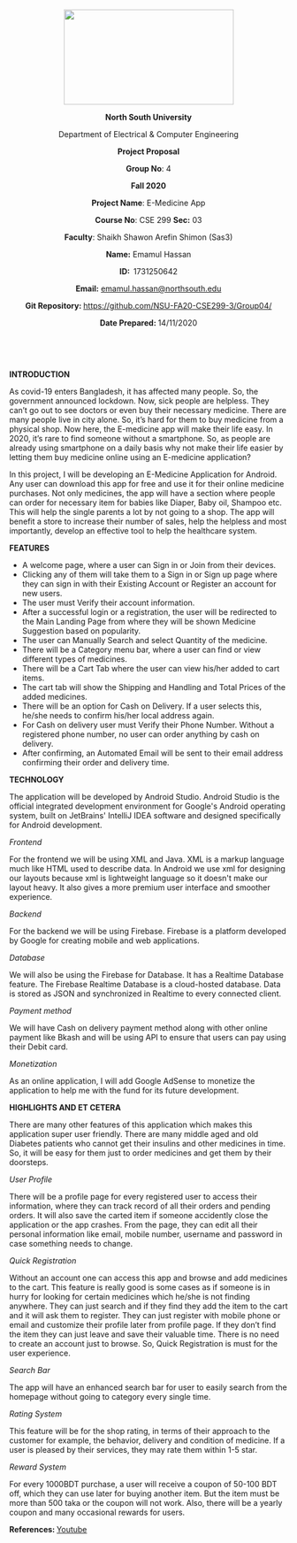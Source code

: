 <p style="text-align: center;">&nbsp;</p>
<p style="text-align: center;">&nbsp;</p>
<p align="center"><strong><img src="https://media.dhakatribune.com/uploads/2016/11/nsulogo.jpg" alt="" width="307" height="172" /></strong></p>
<p align="center"><strong>North South University</strong></p>
<p align="center">Department of Electrical &amp; Computer Engineering</p>
<p align="center"><strong>Project Proposal</strong></p>
<p align="center"><strong>Group No</strong>: 4</p>
<p align="center"><strong>Fall 2020</strong></p>
<p align="center"><strong>Project Name</strong>: E-Medicine App </p>
<p align="center"><strong>Course No</strong>: CSE 299 <strong>Sec</strong><strong>:</strong> 03</p>
<p align="center"><strong>Faculty</strong>: Shaikh Shawon Arefin Shimon (Sas3)</p>
<p align="center"><strong>Name</strong><strong>:</strong> Emamul Hassan </p>
<p align="center"><strong>ID</strong><strong>:&nbsp; </strong>1731250642</p>
<p align="center"><strong>Email</strong><strong>:</strong> <a href="mailto:emamul.hassan@northsouth.edu"> emamul.hassan@northsouth.edu</a></p>
<p align="center"><strong>Git Repository</strong><strong>: </strong><a href="https://github.com/NSU-FA20-CSE299-3/Group04">https://github.com/NSU-FA20-CSE299-3/Group04/</a></p>
<p align="center"><strong>Date Prepared</strong><strong>: </strong>14/11/2020</p>
<p><strong>&nbsp;</strong></p>
<p><strong>&nbsp;</strong></p>

<p><strong>INTRODUCTION</strong></p>
<p>As covid-19 enters Bangladesh, it has affected many people. So, the government announced lockdown. Now, sick people are helpless. They can’t go out to see doctors or even buy their necessary medicine. There are many people live in city alone. So, it’s hard for them to buy medicine from a physical shop. Now here, the E-medicine app will make their life easy. In 2020, it’s rare to find someone without a smartphone. So, as people are already using smartphone on a daily basis why not make their life easier by letting them buy medicine online using an E-medicine application?</p>
<p>In this project, I will be developing an E-Medicine Application for Android. Any user can download this app for free and use it for their online medicine purchases. Not only medicines, the app will have a section where people can order for necessary item for babies like Diaper, Baby oil, Shampoo etc. This will help the single parents a lot by not going to a shop. The app will benefit a store to increase their number of sales, help the helpless and most importantly, develop an effective tool to help the healthcare system.</p>
<p><strong>FEATURES</strong></p>

<ul>
<li>A welcome page, where a user can Sign in or Join from their devices.</li>
<li>Clicking any of them will take them to a Sign in or Sign up page where they can sign in with their Existing Account or Register an account for new users.</li>
<li>The user must Verify their account information.</li>
<li>After a successful login or a registration, the user will be redirected to the Main Landing Page from where they will be shown Medicine Suggestion based on popularity.</li>
<li>The user can Manually Search and select Quantity of the medicine.</li>
<li>There will be a Category menu bar, where a user can find or view different types of medicines.</li>
<li>There will be a Cart Tab where the user can view his/her added to cart items.</li>
<li>The cart tab will show the Shipping and Handling and Total Prices of the added medicines.</li>
<li>There will be an option for Cash on Delivery. If a user selects this, he/she needs to confirm his/her local address again.</li>
<li>For Cash on delivery user must Verify their Phone Number. Without a registered phone number, no user can order anything by cash on delivery.</li>
<li>After confirming, an Automated Email will be sent to their email address confirming their order and delivery time.</li>

</ul>
<p><strong>TECHNOLOGY</strong></p>
<p>The application will be developed by Android Studio. Android Studio is the official integrated development environment for Google's Android operating system, built on JetBrains' IntelliJ IDEA software and designed specifically for Android development.
</p>

<p><em>Frontend</em></p>
<p>For the frontend we will be using XML and Java. XML is a markup language much like HTML used to describe data. In Android we use xml for designing our layouts because xml is lightweight language so it doesn't make our layout heavy. It also gives a more premium user interface and smoother experience.</p>

<p><em>Backend</em></p>
<p>For the backend we will be using Firebase. Firebase is a platform developed by Google for creating mobile and web applications.</p>

<p><em>Database</em></p>
<p>We will also be using the Firebase for Database. It has a Realtime Database feature. The Firebase Realtime Database is a cloud-hosted database. Data is stored as JSON and synchronized in Realtime to every connected client.</p>

<p><em>Payment method</em></p>
<p>We will have Cash on delivery payment method along with other online payment like Bkash and will be using API to ensure that users can pay using their Debit card.</p>

<p><em>Monetization</em></p>
<p>As an online application, I will add Google AdSense to monetize the application to help me with the fund for its future development.</p>

<p><strong>HIGHLIGHTS AND ET CETERA</strong></p>
<p>There are many other features of this application which makes this application super user
friendly. There are many middle aged and old Diabetes patients who cannot get their insulins and other medicines in time. So, it will be easy for them just to order medicines and get them by their doorsteps.</p>

<p><em>User Profile</em></p>
<p>There will be a profile page for every registered user to access their information, where they can track record of all their orders and pending orders. It will also save the carted item if someone accidently close the application or the app crashes. From the page, they can edit all their personal information like email, mobile number, username and password in case something needs to change.</p>

<p><em>Quick Registration</em></p>
<p>Without an account one can access this app and browse and add medicines to the cart. This feature is really good is some cases as if someone is in hurry for looking for certain medicines which he/she is not finding anywhere. They can just search and if they find they add the item to the cart and it will ask them to register. They can just register with mobile phone or email and customize their profile later from profile page. If they don’t find the item they can just leave and save their valuable time. There is no need to create an account just to browse. So, Quick Registration is must for the user experience.</p>

<p><em>Search Bar</em></p>
<p>The app will have an enhanced search bar for user to easily search from the homepage without going to category every single time.</p>

<p><em>Rating System</em></p>
<p>This feature will be for the shop rating, in terms of their approach to the customer for example, the behavior, delivery and condition of medicine. If a user is pleased by their services, they may rate them within 1-5 star.</p>

<p><em>Reward System</em></p>
<p>For every 1000BDT purchase, a user will receive a coupon of 50-100 BDT off, which they can use later for buying another item. But the item must be more than 500 taka or the coupon will not work. Also, there will be a yearly coupon and many occasional rewards for users.</p>

<p><strong>References: </strong><a href="https://www.youtube.com/c/CodingCafe"> Youtube</a></p>
